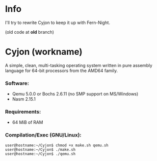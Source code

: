 # Info

I'll try to rewrite Cyjon to keep it up with Fern-Night.

(old code at **old** branch)

# Cyjon (workname)

A simple, clean, multi-tasking operating system written in pure assembly language for 64-bit processors from the AMD64 family.

### Software:

  - Qemu 5.0.0 or Bochs 2.6.11 (no SMP support on MS/Windows)
  - Nasm 2.15.1

### Requirements:

  - 64 MiB of RAM

### Compilation/Exec (GNU/Linux):

	user@hostname:~/Cyjon$ chmod +x make.sh qemu.sh
	user@hostname:~/Cyjon$ ./make.sh
	user@hostname:~/Cyjon$ ./qemu.sh
